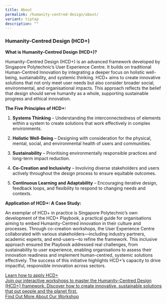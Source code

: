 ```yaml
---
title: About
permalink: /humanity-centred-design/about/
variant: tiptap
description: ""
---
```

<h3><strong>Humanity-Centred Design (HCD+)</strong></h3>
<p><strong>What is Humanity-Centred Design (HCD+)?</strong>
</p>
<p>Humanity-Centred Design (HCD+) is an advanced framework developed by Singapore
Polytechnic’s User Experience Centre. It builds on traditional Human-Centred
Innovation by integrating a deeper focus on holistic well-being, sustainability,
and systemic thinking. HCD+ aims to create innovative solutions that not
only meet user needs but also consider broader social, environmental, and
organisational impacts. This approach reflects the belief that design should
serve humanity as a whole, supporting sustainable progress and ethical
innovation.</p>
<p><strong>The Five Principles of HCD+:</strong>
</p>
<ol>
<li>
<p><strong>Systems Thinking</strong> – Understanding the interconnectedness
of elements within a system to create solutions that work effectively in
complex environments.</p>
</li>
<li>
<p><strong>Holistic Well-Being</strong> – Designing with consideration for
the physical, mental, social, and environmental health of users and communities.</p>
</li>
<li>
<p><strong>Sustainability</strong> – Prioritising environmentally responsible
practices and long-term impact reduction.</p>
</li>
<li>
<p><strong>Co-Creation and Inclusivity</strong> – Involving diverse stakeholders
and users actively throughout the design process to ensure equitable outcomes.</p>
</li>
<li>
<p><strong>Continuous Learning and Adaptability</strong> – Encouraging iterative
design, feedback loops, and flexibility to respond to changing needs and
contexts.</p>
</li>
</ol>
<p><strong>Application of HCD+: A Case Study:</strong>
</p>
<p>An exemplar of HCD+ in practice is Singapore Polytechnic’s own development
of the HCD+ Playbook, a practical guide for organisations aiming to embed
Humanity-Centred innovation in their culture and processes. Through co-creation
workshops, the User Experience Centre collaborated with various stakeholders—including
industry partners, academic experts, and end-users—to refine the framework.
This inclusive approach ensured the Playbook addressed real challenges,
from sustainability to user experience, enabling organisations to assess
their innovation readiness and implement human-centred, systemic solutions
effectively. The success of this initiative highlights HCD+’s capacity
to drive impactful, responsible innovation across sectors.</p>
<div class="isomer-card-grid"><a rel="noopener noreferrer nofollow" href="/programme/workshops/design-your-futures/" class="isomer-card"><div class="isomer-card-body"><div class="isomer-card-title">Learn how to apply HCD+</div><div class="isomer-card-description">Join our interactive workshops to master the Humanity-Centred Design (HCD+) framework. Discover how to create innovative, sustainable solutions that put people and the planet first.</div><div class="isomer-card-link">Find Out More About Our Workshop</div></div></a>
</div>
<p></p>
<p></p>
<p></p>